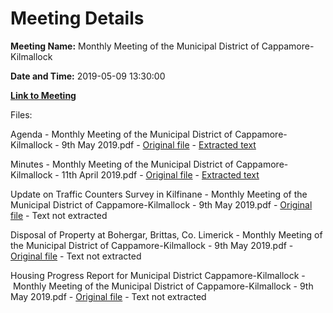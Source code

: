 # Meeting Details

**Meeting Name:** Monthly Meeting of the Municipal District of Cappamore-Kilmallock

**Date and Time:** 2019-05-09 13:30:00

**[Link to Meeting](https://www.limerick.ie/council/whats-on/monthly-meeting-municipal-district-cappamore-kilmallock-50)**

Files: 

Agenda - Monthly Meeting of the Municipal District of Cappamore-Kilmallock - 9th May 2019.pdf - [Original file](https://www.limerick.ie/sites/default/files/media/documents/2019-05/01%20Agenda%20MD%20Meeting%209th%20May%202019..pdf) - [Extracted text](./Agenda%20-%C2%A0Monthly%20Meeting%20of%20the%20Municipal%20District%20of%20Cappamore-Kilmallock%20-%209th%20May%202019.md)

Minutes - Monthly Meeting of the Municipal District of Cappamore-Kilmallock - 11th April 2019.pdf - [Original file](https://www.limerick.ie/sites/default/files/media/documents/2019-05/02%20Minutes%20April%202019%20Meeting%20Cappamore-Kilmallock%20MD.pdf) - [Extracted text](./Minutes%20-%C2%A0Monthly%20Meeting%20of%20the%20Municipal%20District%20of%20Cappamore-Kilmallock%20-%2011th%20April%202019.md)

Update on Traffic Counters Survey in Kilfinane - Monthly Meeting of the Municipal District of Cappamore-Kilmallock - 9th May 2019.pdf - [Original file](https://www.limerick.ie/sites/default/files/media/documents/2019-05/03%20Update%20on%20traffic%20counters%20survey%20in%20Kilfinane.pdf) - Text not extracted

Disposal of Property at Bohergar, Brittas, Co. Limerick - Monthly Meeting of the Municipal District of Cappamore-Kilmallock - 9th May 2019.pdf - [Original file](https://www.limerick.ie/sites/default/files/media/documents/2019-05/04%20Disposal%20of%20property%20at%20Bohergar%2C%20Brittas%2C%20Co.%20Limerick%20-%20Elizabeth%20Nolan%20client.pdf) - Text not extracted

Housing Progress Report for Municipal District Cappamore-Kilmallock - Monthly Meeting of the Municipal District of Cappamore-Kilmallock - 9th May 2019.pdf - [Original file](https://www.limerick.ie/sites/default/files/media/documents/2019-05/05%20Housing%20Progress%20Report%20for%20Municipal%20Districk%20Cappamore%20Kilmallock%20Meeting%20%209th%20May%202019.pdf) - Text not extracted

